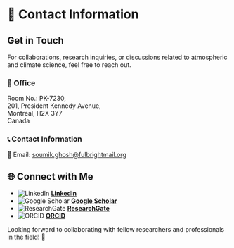 # 📩 Contact Information

## Get in Touch
For collaborations, research inquiries, or discussions related to atmospheric and climate science, feel free to reach out.

### 📍 Office
Room No.: PK-7230,   
201, President Kennedy Avenue,   
Montreal, H2X 3Y7   
Canada

### 📞 Contact Information
📧 Email: [soumik.ghosh@fulbrightmail.org](soumik.ghosh@fulbrightmail.org)

## 🌐 Connect with Me

- ![LinkedIn](https://upload.wikimedia.org/wikipedia/commons/c/ca/LinkedIn_logo_initials.png) [**LinkedIn**](https://www.linkedin.com/in/soumik-ghosh-97004277/?originalSubdomain=ca)
- ![Google Scholar](https://upload.wikimedia.org/wikipedia/commons/c/c7/Google_Scholar_logo.svg) [**Google Scholar**](https://scholar.google.co.in/citations?user=ds5ggVoAAAAJ&hl=en)
- ![ResearchGate](https://upload.wikimedia.org/wikipedia/commons/5/5e/ResearchGate_logo.png) [**ResearchGate**](https://www.researchgate.net/profile/Soumik-Ghosh-2)
- ![ORCID](https://upload.wikimedia.org/wikipedia/commons/0/06/ORCID_iD.svg) [**ORCID**](https://orcid.org/0000-0002-2381-1549)

Looking forward to collaborating with fellow researchers and professionals in the field! 🚀
